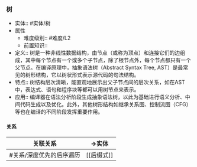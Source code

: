 ###  树 
- 实体:: #实体/树 
- 属性
	- 难度级别:: #难度/L2 
	- 前置知识::
- 定义:: 树是一种非线性数据结构，由节点（或称为顶点）和连接它们的边组成，其中每个节点有一个或多个子节点，除了根节点外，每个节点都只有一个父节点。在编译原理中，抽象语法树（Abstract Syntax Tree, AST）是最常见的树形结构，它以树状形式表示源代码的句法结构。
- 特点:: 树结构层次清晰，能直观地展示出父子节点间的层次关系，如在AST中，表达式、语句和程序块等都可以用树节点来表示。
- 应用:: 编译器在语法分析阶段生成抽象语法树，以此为基础进行语义分析、中间代码生成以及优化。此外，其他树形结构如继承关系图、控制流图（CFG）等也在编译的不同阶段发挥重要作用。
#### 关系
| 关联关系 | ->实体 |
| ---- | ---- |
| #关系/深度优先的后序遍历  | [[后缀式]] |